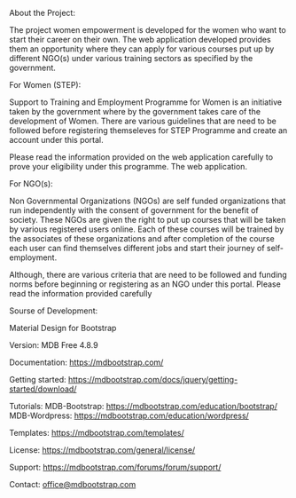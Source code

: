 About the Project:

The project women empowerment is developed for the women who want to start their career on their own. The web application developed provides them an opportunity where they can apply for various courses put up by different NGO(s) under various training sectors as specified by the government. 

For Women (STEP):

Support to Training and Employment Programme for Women is an initiative taken by the government where by the government takes care of the development of Women. There are various guidelines that are need to be followed before registering themseleves for STEP Programme and create an account under this portal. 

Please read the information provided on the web application carefully to prove your eligibility under this programme. The web application.

For NGO(s):

Non Governmental Organizations (NGOs) are self funded organizations that run independently with the consent of government for the benefit of society. These NGOs are given the right to put up courses that will be taken by various registered users online. Each of these courses will be trained by the associates of these organizations and after completion of the course each user can find themselves different jobs and start their journey of self-employment. 

Although, there are various criteria that are need to be followed and funding norms before beginning or registering as an NGO under this portal. Please read the information provided carefully

Sourse of Development: 

Material Design for Bootstrap

Version: MDB Free 4.8.9

Documentation:
https://mdbootstrap.com/

Getting started:
https://mdbootstrap.com/docs/jquery/getting-started/download/

Tutorials:
MDB-Bootstrap: https://mdbootstrap.com/education/bootstrap/
MDB-Wordpress: https://mdbootstrap.com/education/wordpress/

Templates:
https://mdbootstrap.com/templates/

License:
https://mdbootstrap.com/general/license/

Support:
https://mdbootstrap.com/forums/forum/support/

Contact:
office@mdbootstrap.com

